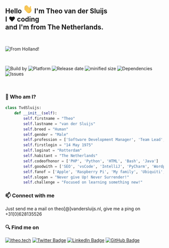 <h2>
    Hello <img src="https://raw.githubusercontent.com/tvdsluijs/tvdsluijs/main/wave.gif" width="30px"> I'm Theo van der Sluijs <br/>
    I ❤️ coding  <br/>
    and I'm from The Netherlands.
</h2>
<br/>

![From Holland!](https://tvdsluijs.github.io/itheo-background.jpeg)

<br/>

![Build by](https://img.shields.io/badge/Build-By%202-yellow) ![Platform](https://img.shields.io/badge/Platform-Human%201.0-blue) ![Release date](https://img.shields.io/badge/Release%20date-14%20May%201975-orange) ![minified size](https://img.shields.io/badge/minified%20size-1.70mtr-brightgreen) ![Dependencies](https://img.shields.io/badge/Dependencies-Wife%20%26%20Kids-red) ![Issues](https://img.shields.io/badge/Issues-Some-green)

<br/>

### 🚀 Who am I?

```python
class TvdSluijs:
    def __init__(self):
        self.firstname = "Theo"
        self.lastname = "van der Sluijs"
        self.breed = "Human"
        self.gender = "Male"
        self.profession = ['Software Development Manager', 'Team Lead', 'Developer']
        self.firstlogin = "14 May 1975"
        self.loginat = "Rotterdam"
        self.habitant = "The Netherlands"
        self.codeofhonor = ['PHP', 'Python', 'HTML', 'Bash', 'Java']
        self.goodwith = ['SEO', 'vsCode', 'IntelliJ', 'PyCharm', 'Wordpress', 'Divi']
        self.fanof = ['Apple', 'Raspberry Pi', 'My family', 'Ubiquiti', 'Star Trek', 'Freeletics']
        self.slogan = "Never give Up! Never Surrender!"
        self.challenge = "Focused on learning something new!"
```

### 📫 Connect with me


Just send me a mail on theo[@]vandersluijs.nl, give me a ping on +31[0]628135526


### 🔍 Find me on
[![itheo.tech](https://img.shields.io/badge/iTheo-100000?style=for-the-badge&logo=WordPress&logoColor=brightgreen)](https://itheo.tech)
[![Twitter Badge](https://img.shields.io/badge/Twitter-1DA1F2?style=for-the-badge&logo=twitter&logoColor=white)](https://twitter.com/itheo_nl)
[![LinkedIn Badge](https://img.shields.io/badge/LinkedIn-0077B5?style=for-the-badge&logo=linkedin&logoColor=white)](https://www.linkedin.com/in/tvandersluijs/)
[![GitHub Badge](https://img.shields.io/badge/GitHub-100000?style=for-the-badge&logo=github&logoColor=white)](https://github.com/tvdsluijs)
